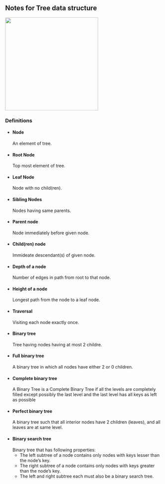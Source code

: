 ## Notes for Tree data structure

<img src="https://miro.medium.com/max/712/1*4M5MU3CqJYGNExEi5Ttuew.png" width="300px">

### Definitions

* #### Node
    An element of tree.
* #### Root Node
    Top most element of tree.
* #### Leaf Node
    Node with no child(ren).
* #### Sibling Nodes
    Nodes having same parents.
* #### Parent node
    Node immediately before given node.
* #### Child(ren) node
    Immideate descendant(s) of given node.
* #### Depth of a node
    Number of edges in path from root to that node.
* #### Height of a node
    Longest path from the node to a leaf node.
* #### Traversal
    Visiting each node exactly once.
* #### Binary tree
    Tree having nodes having at most 2 childre.
* #### Full binary tree
    A binary tree in which all nodes have either 2 or 0 children.
* #### Complete binary tree
    A Binary Tree is a Complete Binary Tree if all the levels are completely filled except possibly the last level and the last level has all keys as left as possible
* #### Perfect binary tree
    A binary tree such that all interior nodes have 2 children (leaves), and all leaves are at same level.
* #### Binary search tree
    Binary tree that has following properties:
    * The left subtree of a node contains only nodes with keys lesser than the node’s key.
    * The right subtree of a node contains only nodes with keys greater than the node’s key.
    * The left and right subtree each must also be a binary search tree.